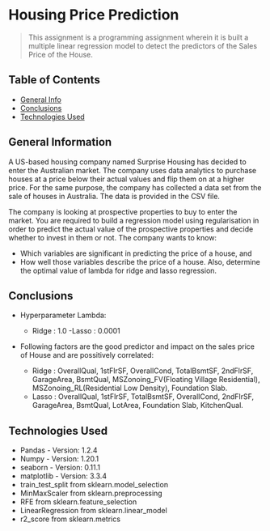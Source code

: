 # Housing Price Prediction
>  This assignment is a programming assignment wherein it is built a multiple linear regression model to detect the predictors of the Sales Price of the House.


## Table of Contents
* [General Info](#general-information)
* [Conclusions](#conclusions)
* [Technologies Used](#technologies-used)


## General Information
A US-based housing company named Surprise Housing has decided to enter the Australian market. The company uses data analytics to purchase houses at a price below their actual values and flip them on at a higher price. For the same purpose, the company has collected a data set from the sale of houses in Australia. The data is provided in the CSV file.

The company is looking at prospective properties to buy to enter the market. You are required to build a regression model using regularisation in order to predict the actual value of the prospective properties and decide whether to invest in them or not.
The company wants to know:
- Which variables are significant in predicting the price of a house, and
- How well those variables describe the price of a house.
Also, determine the optimal value of lambda for ridge and lasso regression.



## Conclusions
* Hyperparameter Lambda:
	- Ridge : 1.0
	-Lasso : 0.0001

* Following factors are the good predictor and impact on the sales price of House and are possitively correlated:
	- Ridge : OverallQual, 1stFlrSF, OverallCond, TotalBsmtSF, 2ndFlrSF, GarageArea, BsmtQual, MSZonoing_FV(Floating Village
			  Residential), MSZonoing_RL(Residential Low Density), Foundation Slab.
	- Lasso : OverallQual, 1stFlrSF, TotalBsmtSF, OverallCond, 2ndFlrSF, GarageArea, BsmtQual, LotArea, Foundation Slab,
              KitchenQual.


## Technologies Used
- Pandas  - Version: 1.2.4
- Numpy - Version: 1.20.1
- seaborn -  Version: 0.11.1
- matplotlib - Version: 3.3.4
- train_test_split from sklearn.model_selection
- MinMaxScaler from sklearn.preprocessing
- RFE from sklearn.feature_selection
- LinearRegression from sklearn.linear_model
- r2_score from sklearn.metrics


